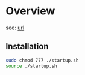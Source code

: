 # Overview
see: [url](https://yb98.notion.site/12ccd80736dc8070b3d0ea7b4324a1a2)

## Installation

```bash
sudo chmod 777 ./startup.sh
source ./startup.sh
```